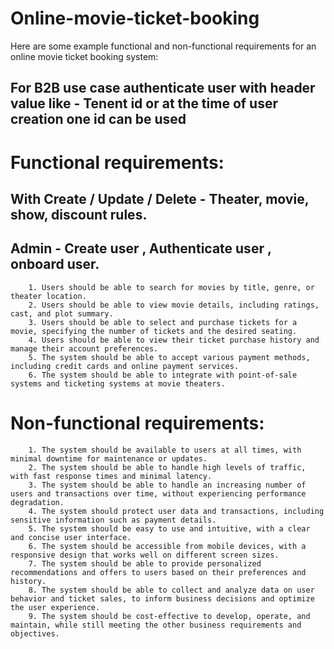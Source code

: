 # Online-movie-ticket-booking

Here are some example functional and non-functional requirements for an online movie ticket booking system:
## For B2B use case authenticate user with header value like - Tenent id or at the time of user creation one id can be used

# Functional requirements: 

## With Create / Update / Delete -  Theater, movie, show, discount rules.
## Admin - Create user , Authenticate user , onboard user.


		1. Users should be able to search for movies by title, genre, or theater location.
		2. Users should be able to view movie details, including ratings, cast, and plot summary.
		3. Users should be able to select and purchase tickets for a movie, specifying the number of tickets and the desired seating.
	    4. Users should be able to view their ticket purchase history and manage their account preferences.
		5. The system should be able to accept various payment methods, including credit cards and online payment services.
		6. The system should be able to integrate with point-of-sale systems and ticketing systems at movie theaters.
  
# Non-functional requirements:

		1. The system should be available to users at all times, with minimal downtime for maintenance or updates.
		2. The system should be able to handle high levels of traffic, with fast response times and minimal latency.
		3. The system should be able to handle an increasing number of users and transactions over time, without experiencing performance degradation.
		4. The system should protect user data and transactions, including sensitive information such as payment details.
		5. The system should be easy to use and intuitive, with a clear and concise user interface.
		6. The system should be accessible from mobile devices, with a responsive design that works well on different screen sizes.
		7. The system should be able to provide personalized recommendations and offers to users based on their preferences and history.
		8. The system should be able to collect and analyze data on user behavior and ticket sales, to inform business decisions and optimize the user experience.
		9. The system should be cost-effective to develop, operate, and maintain, while still meeting the other business requirements and objectives.
